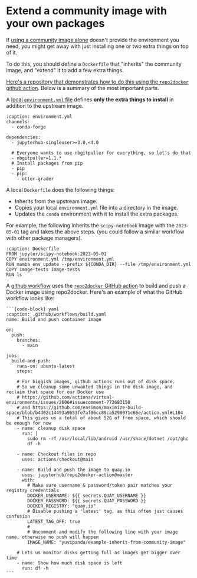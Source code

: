 # Extend a community image with your own packages

If [using a community image alone](./community-image.md) doesn't provide the environment you need, you might get away with just installing one or two extra things on top of it.

To do this, you should define a `Dockerfile` that "inherits" the community image, and "extend" it to add a few extra things.

[Here's a repository that demonstrates how to do this using the `repo2docker` github action](https://github.com/2i2c-org/example-inherit-from-community-image). Below is a summary of the most important parts.

A [local `environment.yml` file](https://github.com/2i2c-org/example-inherit-from-community-image/blob/main/environment.yml) defines **only the extra things to install** in addition to the upstream image.

```{code-block}
:caption: environment.yml
channels:
  - conda-forge

dependencies:
  - jupyterhub-singleuser>=3.0,<4.0

  # Everyone wants to use nbgitpuller for everything, so let's do that
  - nbgitpuller=1.1.*
  # Install packages from pip
  - pip
  - pip:
    - otter-grader
```

A local `Dockerfile` does the following things:

- Inherits from the upstream image.
- Copies your local `environment.yml` file into a directory in the image.
- Updates the `conda` environment with it to install the extra packages.

For example, the following inherits the `scipy-notebook` image with the `2023-05-01` tag and takes the above steps. (you could follow a similar workflow with other package managers).

```{code-block} Dockerfile
:caption: Dockerfile
FROM jupyter/scipy-notebook:2023-05-01
COPY environment.yml /tmp/environment.yml
RUN mamba env update --prefix ${CONDA_DIR} --file /tmp/environment.yml
COPY image-tests image-tests
RUN ls
```

A [github workflow](https://github.com/2i2c-org/example-inherit-from-community-image/blob/main/.github/workflows/build.yaml) uses the [`repo2docker` GitHub action](#github-action) to build and push a Docker image using repo2docker. Here's an example of what the GitHub workflow looks like:

````{dropdown} Example GitHub workflow code
```{code-block} yaml
:caption: .github/workflows/build.yaml
name: Build and push container image

on:
  push:
    branches:
      - main

jobs:
  build-and-push:
    runs-on: ubuntu-latest
    steps:

    # For biggish images, github actions runs out of disk space.
    # So we cleanup some unwanted things in the disk image, and reclaim that space for our Docker use
    # https://github.com/actions/virtual-environments/issues/2606#issuecomment-772683150
    # and https://github.com/easimon/maximize-build-space/blob/b4d02c14493a9653fe7af06cc89ca5298071c66e/action.yml#L104
    # This gives us a total of about 52G of free space, which should be enough for now
    - name: cleanup disk space
      run: |
        sudo rm -rf /usr/local/lib/android /usr/share/dotnet /opt/ghc
        df -h

    - name: Checkout files in repo
      uses: actions/checkout@main

    - name: Build and push the image to quay.io
      uses: jupyterhub/repo2docker-action@master
      with:
        # Make sure username & password/token pair matches your registry credentials
        DOCKER_USERNAME: ${{ secrets.QUAY_USERNAME }}
        DOCKER_PASSWORD: ${{ secrets.QUAY_PASSWORD }}
        DOCKER_REGISTRY: "quay.io"
        # Disable pushing a 'latest' tag, as this often just causes confusion
        LATEST_TAG_OFF: true
        #
        # Uncomment and modify the following line with your image name, otherwise no push will happen
        IMAGE_NAME: "yuvipanda/example-inherit-from-community-image"

    # Lets us monitor disks getting full as images get bigger over time
    - name: Show how much disk space is left
      run: df -h
```
````
